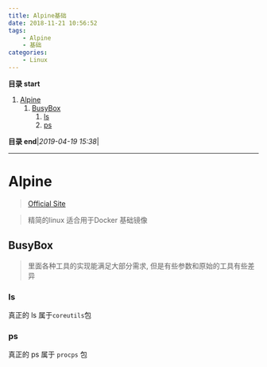 ```yaml
---
title: Alpine基础
date: 2018-11-21 10:56:52
tags: 
    - Alpine
    - 基础
categories: 
    - Linux
---
```


**目录 start**
 
1. [Alpine](#alpine)
    1. [BusyBox](#busybox)
        1. [ls](#ls)
        1. [ps](#ps)

**目录 end**|_2019-04-19 15:38_|
****************************************
# Alpine 
> [Official Site](https://www.alpinelinux.org/)

> 精简的linux 适合用于Docker 基础镜像

## BusyBox
> 里面各种工具的实现能满足大部分需求, 但是有些参数和原始的工具有些差异

### ls
真正的 ls 属于`coreutils`包 

### ps
真正的 ps 属于 `procps` 包
